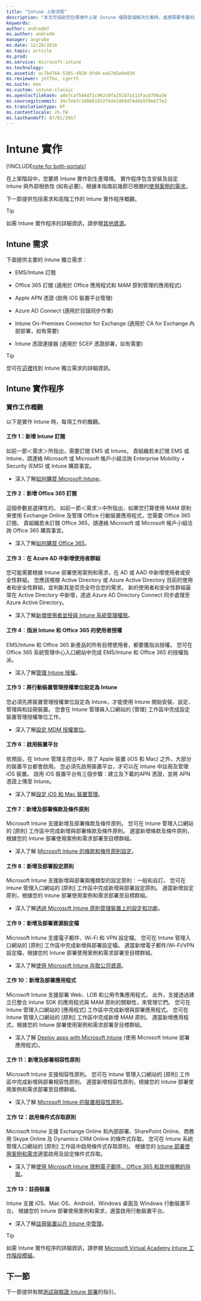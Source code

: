 ```yaml
---
title: "Intune 上架流程"
description: "本文可協助您在環境中上架 Intune 僅限雲端解決方案時，處理需要考量的所有詳細資訊。"
keywords: 
author: andredm7
ms.author: andredm
manager: angrobe
ms.date: 12/28/2016
ms.topic: article
ms.prod: 
ms.service: microsoft-intune
ms.technology: 
ms.assetid: ac7bd764-5365-4920-8fd0-ea57d5ebe039
ms.reviewer: jeffbu, cgerth
ms.suite: ems
ms.custom: intune-classic
ms.openlocfilehash: ade7caf544d71c062c0fa251d7a113facb700a36
ms.sourcegitcommit: 34cfebfc1d8b81032f4d41869d74dda559e677e2
ms.translationtype: HT
ms.contentlocale: zh-TW
ms.lasthandoff: 07/01/2017
---
```

# <a name="intune-implementation"></a>Intune 實作

[!INCLUDE[note for both-portals](./includes/note-for-both-portals.md)]

在上架階段中，您要將 Intune 實作到生產環境。 實作程序包含安裝及設定 Intune 與外部相依性 (如有必要)，根據本指南前幾節已檢閱的[使用案例的需求](planning-guide-requirements.md)。

下一節提供包括需求和高階工作的 Intune 實作程序概觀。

>[!TIP]
> 如需 Intune 實作程序的詳細資訊，請參閱[其他資源](planning-guide-resources.md)。

## <a name="intune-requirements"></a>Intune 需求

下面提供主要的 Intune 獨立需求︰

-   EMS/Intune 訂閱

-   Office 365 訂閱 (適用於 Office 應用程式和 MAM 原則管理的應用程式)

-   Apple APN 憑證 (啟用 iOS 裝置平台管理)

-   Azure AD Connect (適用於目錄同步作業)

-   Intune On-Premises Connector for Exchange (適用於 CA for Exchange 內部部署，如有需要)

-   Intune 憑證連接器 (適用於 SCEP 憑證部署，如有需要)

>[!TIP]
> 您可在[這裡](/intune/supported-devices-browsers)找到 Intune 獨立需求的詳細資訊。

## <a name="intune-implementation-process"></a>Intune 實作程序

### <a name="overview-of-implementation-tasks"></a>實作工作概觀

以下是實作 Intune 時，每項工作的概觀。

#### <a name="task-1-add-intune-subscription"></a>工作 1：新增 Intune 訂閱

如前一節＜需求＞所指出，需要訂閱 EMS 或 Intune。 貴組織若未訂閱 EMS 或 Intune，請連絡 Microsoft 或 Microsoft 帳戶小組洽詢 Enterprise Mobility + Security (EMS) 或 Intune 購買事宜。

-   深入了解[如何購買 Microsoft Intune](https://www.microsoft.com/cloud-platform/microsoft-intune-pricing)。

#### <a name="task-2-add-office-365-subscription"></a>工作 2︰新增 Office 365 訂閱

這個參數是選擇性的。 如前一節＜需求＞中所指出，如果您打算使用 MAM 原則來使用 Exchange Online 及管理 Office 行動裝置應用程式，您需要 Office 365 訂閱。 貴組織若未訂閱 Office 365，請連絡 Microsoft 或 Microsoft 帳戶小組洽詢 Office 365 購買事宜。

-   深入了解[如何購買 Office 365](https://products.office.com/business/compare-office-365-for-business-plans)。

#### <a name="task-3-add-users-groups-in-azure-ad"></a>工作 3︰在 Azure AD 中新增使用者群組

您可能需要根據 Intune 部署使用案例和需求，在 AD 或 AAD 中新增使用者或安全性群組。 您應該檢閱 Active Directory 或 Azure Active Directory 目前的使用者和安全性群組，並判斷其是否完全符合您的需求。 新的使用者和安全性群組最常在 Active Directory 中新增，透過 Azure AD Directory Connect 同步處理至 Azure Active Directory。

-   深入了解[新增使用者並授與 Intune 系統管理權限](users-permissions-add.md)。

#### <a name="task-4-assign-intune-and-office-365-user-licenses"></a>工作 4︰指派 Intune 和 Office 365 的使用者授權

EMS/Intune 和 Office 365 新產品的所有目標使用者，都要獲指派授權。 您可在 Office 365 系統管理中心入口網站中完成 EMS/Intune 和 Office 365 的授權指派。

-   深入了解[管理 Intune 授權](licenses-assign.md)。

#### <a name="task-5-set-mobile-device-management-authority-to-intune"></a>工作 5：將行動裝置管理授權單位設定為 Intune

您必須先將裝置管理授權單位設定為 Intune，才能使用 Intune 開始安裝、設定、管理與和註冊裝置。 您會在 Intune 管理員入口網站的 [管理] 工作區中完成設定裝置管理授權單位工作。

-   深入了解[設定 MDM 授權單位](/intune-classic/deploy-use/prerequisites-for-enrollment#step-2-set-mdm-authority)。

#### <a name="task-6-enable-device-platforms"></a>工作 6︰啟用裝置平台

依預設，在 Intune 管理主控台中，除了 Apple 裝置 (iOS 和 Mac) 之外，大部分的裝置平台都會啟用。 您必須先啟用裝置平台，才可以在 Intune 中註冊及管理 iOS 裝置。 啟用 iOS 裝置平台有三個步驟︰建立及下載的APN 憑證，並將 APN 憑證上傳至 Intune。

-   深入了解[設定 iOS 和 Mac 裝置管理](/intune-classic/deploy-use/set-up-ios-and-mac-management-with-microsoft-intune)。

#### <a name="task-7-add-and-deploy-terms-and-conditions-policies"></a>工作 7︰新增及部署條款及條件原則

Microsoft Intune 支援新增及部署條款及條件原則。 您可在 Intune 管理入口網站的 [原則] 工作區中完成新增與部署條款及條件原則。 適當新增條款及條件原則，根據您的 Intune 部署使用案例和需求部署至目標群組。

-   深入了解 [Microsoft Intune 的條款和條件原則設定](/intune-classic/deploy-use/terms-and-condition-policy-settings-in-microsoft-intune)。

#### <a name="task-8-add-and-deploy-configuration-policies"></a>工作 8︰新增及部署設定原則

Microsoft Intune 支援新增與部署兩種類型的設定原則：一般和自訂。 您可在 Intune 管理入口網站的 [原則] 工作區中完成新增與部署設定原則。 適當新增設定原則，根據您的 Intune 部署使用案例和需求部署至目標群組。

-   深入了解[透過 Microsoft Intune 原則管理裝置上的設定和功能](/intune-classic/deploy-use/manage-settings-and-features-on-your-devices-with-microsoft-intune-policies)。

#### <a name="task-9-add-and-deploy-resource-profiles"></a>工作 9︰新增及部署資源設定檔

Microsoft Intune 支援電子郵件、Wi-Fi 和 VPN 設定檔。 您可在 Intune 管理入口網站的 [原則] 工作區中完成新增與部署設定檔。 適當新增電子郵件/Wi-Fi/VPN 設定檔，根據您的 Intune 部署使用案例和需求部署至目標群組。

-   深入了解[使用 Microsoft Intune 存取公司資源](/intune-classic/deploy-use/enable-access-to-company-resources-with-microsoft-intune)。

#### <a name="task-10-add-and-deploy-apps"></a>工作 10：新增及部署應用程式

Microsoft Intune 支援部署 Web、LOB 和公用市集應用程式。 此外，支援透過建立已整合 Intune SDK 的應用程式與 MAM 原則的關聯性，來管理它們。 您可在 Intune 管理入口網站的 [應用程式] 工作區中完成新增與部署應用程式。 您可在 Intune 管理入口網站的 [原則] 工作區中完成新增 MAM 原則。 適當新增應用程式，根據您的 Intune 部署使用案例和需求部署至目標群組。

-   深入了解 [Deploy apps with Microsoft Intune](/intune-classic/deploy-use/deploy-apps) (使用 Microsoft Intune 部署應用程式)。

#### <a name="task-11-add-and-deploy-compliance-policies"></a>工作 11：新增及部署相容性原則

Microsoft Intune 支援相容性原則。 您可在 Intune 管理入口網站的 [原則] 工作區中完成新增與部署相容性原則。 適當新增相容性原則，根據您的 Intune 部署使用案例和需求部署至目標群組。

-   深入了解 [Microsoft Intune 的裝置相容性原則](/intune-classic/deploy-use/introduction-to-device-compliance-policies-in-microsoft-intune)。

#### <a name="task-12-enable-conditional-access-policies"></a>工作 12：啟用條件式存取原則

Microsoft Intune 支援 Exchange Online 和內部部署、SharePoint Online、商務用 Skype Online 及 Dynamics CRM Online 的條件式存取。 您可在 Intune 系統管理入口網站的 [原則] 工作區中啟用條件式存取原則。 根據您的 [Intune 部署使用案例和需求](planning-guide-requirements.md)適當啟用及設定條件式存取。

-   深入了解[使用 Microsoft Intune 限制電子郵件、Office 365 和其他服務的存取](/intune-classic/deploy-use/restrict-access-to-email-and-o365-services-with-microsoft-intune)。

#### <a name="task-13-enroll-devices"></a>工作 13：註冊裝置

Intune 支援 iOS、Mac OS、Android、Windows 桌面及 Windows 行動裝置平台。 根據您的 Intune 部署使用案例和需求，適當啟用行動裝置平台。

-   深入了解[註冊裝置以在 Intune 中管理](/intune-classic/deploy-use/enroll-devices-in-microsoft-intune)。

>[!TIP]
> 如需 Intune 實作程序的詳細資訊，請參閱 [Microsoft Virtual Academy Intune 工作階段模組](https://mva.microsoft.com/training-courses/deploying-microsoft-enterprise-mobility-suite-16408?l=PPWNoZxvD_1404778676)。

## <a name="next-section"></a>下一節

下一節提供有關[測試與驗證 Intune 部署](planning-guide-test-validation.md)的指引。
